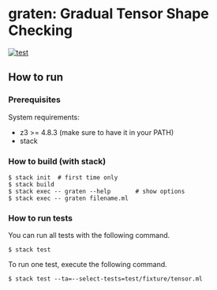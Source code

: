 # graten: Gradual Tensor Shape Checking

[![test](https://github.com/momohatt/graten/actions/workflows/test.yml/badge.svg)](https://github.com/momohatt/graten/actions/workflows/test.yml)

## How to run

### Prerequisites

System requirements:

* z3 >= 4.8.3 (make sure to have it in your PATH)
* stack

### How to build (with stack)

```
$ stack init  # first time only
$ stack build
$ stack exec -- graten --help       # show options
$ stack exec -- graten filename.ml
```

### How to run tests

You can run all tests with the following command.
```
$ stack test
```

To run one test, execute the following command.
```
$ stack test --ta=--select-tests=test/fixture/tensor.ml
```
